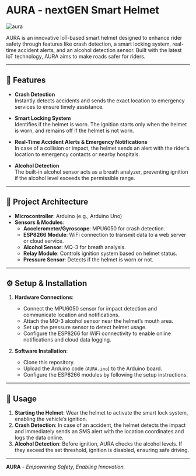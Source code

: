 # AURA - nextGEN Smart Helmet
![aura](https://github.com/user-attachments/assets/d91c1ca6-9aab-442d-827b-c5ed2c106f98)

AURA is an innovative IoT-based smart helmet designed to enhance rider safety through features like crash detection, a smart locking system, real-time accident alerts, and an alcohol detection sensor. Built with the latest IoT technology, AURA aims to make roads safer for riders.

---

## 🚀 Features

- **Crash Detection**  
  Instantly detects accidents and sends the exact location to emergency services to ensure timely assistance.

- **Smart Locking System**  
  Identifies if the helmet is worn. The ignition starts only when the helmet is worn, and remains off if the helmet is not worn.

- **Real-Time Accident Alerts & Emergency Notifications**  
  In case of a collision or impact, the helmet sends an alert with the rider's location to emergency contacts or nearby hospitals.

- **Alcohol Detection**  
  The built-in alcohol sensor acts as a breath analyzer, preventing ignition if the alcohol level exceeds the permissible range.

---

## 📐 Project Architecture

- **Microcontroller**: Arduino (e.g., Arduino Uno)
- **Sensors & Modules**:
  - **Accelerometer/Gyroscope**: MPU6050 for crash detection.
  - **ESP8266 Module**: WiFi connection to transmit data to a web server or cloud service.
  - **Alcohol Sensor**: MQ-3 for breath analysis.
  - **Relay Module**: Controls ignition system based on helmet status.
  - **Pressure Sensor**: Detects if the helmet is worn or not.
  
---

## ⚙️ Setup & Installation

1. **Hardware Connections**:  
   - Connect the MPU6050 sensor for impact detection and communicate location and notifications.
   - Attach the MQ-3 alcohol sensor near the helmet’s mouth area.
   - Set up the pressure sensor to detect helmet usage.
   - Configure the ESP8266 for WiFi connectivity to enable online notifications and cloud data logging.

2. **Software Installation**:
   - Clone this repository.
   - Upload the Arduino code (`AURA.ino`) to the Arduino board.
   - Configure the ESP8266 modules by following the setup instructions.

---

## 🚨 Usage

1. **Starting the Helmet**: Wear the helmet to activate the smart lock system, enabling the vehicle’s ignition.
2. **Crash Detection**: In case of an accident, the helmet detects the impact and immediately sends an SMS alert with the location coordinates and logs the data online.
3. **Alcohol Detection**: Before ignition, AURA checks the alcohol levels. If they exceed the set threshold, ignition is disabled, ensuring safe driving.

---



**AURA** - *Empowering Safety, Enabling Innovation.*
